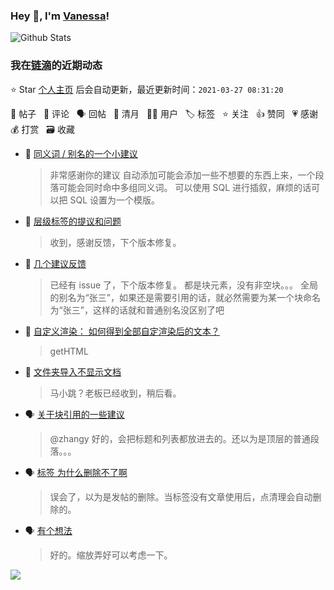 ### Hey 👋, I'm [Vanessa](http://vanessa.b3log.org/)!

![Github Stats](https://github-readme-stats.vercel.app/api?username=Vanessa219&show_icons=true)

<!--events start -->

### 我在[链滴](https://ld246.com)的近期动态

⭐️ Star [个人主页](https://github.com/Vanessa219/Vanessa219) 后会自动更新，最近更新时间：`2021-03-27 08:31:20`

📝 帖子 &nbsp; 💬 评论 &nbsp; 🗣 回帖 &nbsp; 🌙 清月 &nbsp; 👨‍💻 用户 &nbsp; 🏷️ 标签 &nbsp; ⭐️ 关注 &nbsp; 👍 赞同 &nbsp; 💗 感谢 &nbsp; 💰 打赏 &nbsp; 🗃 收藏

* 💬 [同义词 / 别名的一个小建议](https://ld246.com/article/1616761846278/comment/1616775554284#comments)

  > 非常感谢你的建议 自动添加可能会添加一些不想要的东西上来，一个段落可能会同时命中多组同义词。 可以使用 SQL 进行插叙，麻烦的话可以把 SQL 设置为一个模版。
* 💬 [层级标签的提议和问题](https://ld246.com/article/1616757411408/comment/1616774813239#comments)

  > 收到，感谢反馈，下个版本修复。
* 💬 [几个建议反馈](https://ld246.com/article/1616662750998/comment/1616774604381#comments)

  > 已经有 issue 了，下个版本修复。 都是块元素，没有非空块。。。 全局的别名为“张三”，如果还是需要引用的话，就必然需要为某一个块命名为“张三”，这样的话就和普通别名没区别了吧
* 💬 [自定义渲染： 如何得到全部自定渲染后的文本？](https://ld246.com/article/1616765730606/comment/1616774134094#comments)

  > getHTML
* 💬 [文件夹导入不显示文档](https://ld246.com/article/1616769384771/comment/1616774102142#comments)

  > 马小跳？老板已经收到，稍后看。
* 🗣 [关于块引用的一些建议](https://ld246.com/article/1616576426924/comment/1616662726781#comments)

  > @zhangy 好的，会把标题和列表都放进去的。还以为是顶层的普通段落。。。
* 🗣 [标签 为什么删除不了啊](https://ld246.com/article/1616229768493/comment/1616765162070#comments)

  > 误会了，以为是发帖的删除。当标签没有文章使用后，点清理会自动删除的。
* 🗣 [有个想法](https://ld246.com/article/1616666091454/comment/1616750076134#comments)

  > 好的。缩放弄好可以考虑一下。


<!--events end -->

<a title="Hits" target="_blank" href="https://github.com/Vanessa219/Vanessa219"><img src="https://hits.b3log.org/Vanessa219/Vanessa219.svg"></a>
